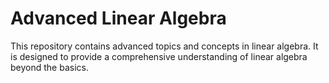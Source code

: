 # Advanced Linear Algebra

This repository contains advanced topics and concepts in linear algebra. It is designed to provide a comprehensive understanding of linear algebra beyond the basics.

